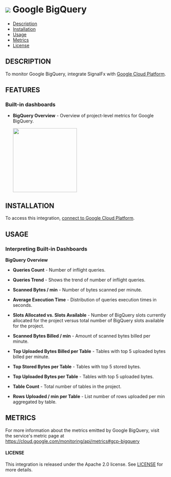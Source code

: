 # ![](./img/integration_googlebigquery.png) Google BigQuery

- [Description](#description)
- [Installation](#installation)
- [Usage](#usage)
- [Metrics](#metrics)
- [License](#license)

## DESCRIPTION

To monitor Google BigQuery, integrate SignalFx with [Google Cloud Platform](https://docs.signalfx.com/en/latest/integrations/google-cloud-platform.html#connect-to-gcp).

## FEATURES

### Built-in dashboards

- **BigQuery Overview** - Overview of project-level metrics for Google BigQuery.

  [<img src='./img/google_bigquery.png' width=200px>](./img/google_bigquery.png)


## INSTALLATION

To access this integration, [connect to Google Cloud Platform](https://docs.signalfx.com/en/latest/integrations/google-cloud-platform.html#connect-to-gcp).

## USAGE

### Interpreting Built-in Dashboards

**BigQuery Overview**

- **Queries Count** - Number of inflight queries.

- **Queries Trend** - Shows the trend of number of inflight queries.

- **Scanned Bytes / min** - Number of bytes scanned per minute.

- **Average Execution Time** - Distribution of queries execution times in seconds.

- **Slots Allocated vs. Slots Available** - Number of BigQuery slots currently allocated for the project versus total number of BigQuery slots available for the project.

- **Scanned Bytes Billed / min** - Amount of scanned bytes billed per minute.

- **Top Uploaded Bytes Billed per Table** - Tables with top 5 uploaded bytes billed per minute.

- **Top Stored Bytes per Table** - Tables with top 5 stored bytes.

- **Top Uploaded Bytes per Table** - Tables with top 5 uploaded bytes.

- **Table Count** - Total number of tables in the project.

- **Rows Uploaded / min per Table** - List number of rows uploaded per min aggregated by table.

## METRICS

For more information about the metrics emitted by Google BigQuery, visit the service's metric page at <a target="_blank" href="https://cloud.google.com/monitoring/api/metrics#gcp-bigquery">https://cloud.google.com/monitoring/api/metrics#gcp-bigquery</a>

#### LICENSE

This integration is released under the Apache 2.0 license. See [LICENSE](./LICENSE) for more details.

